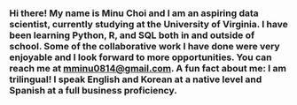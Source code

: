 ### Hi there! My name is Minu Choi and I am an aspiring data scientist, currently studying at the University of Virginia. I have been learning Python, R, and SQL both in and outside of school. Some of the collaborative work I have done were very enjoyable and I look forward to more opportunities. You can reach me at mminu0814@gmail.com. A fun fact about me: I am trilingual! I speak English and Korean at a native level and Spanish at a full business proficiency.
